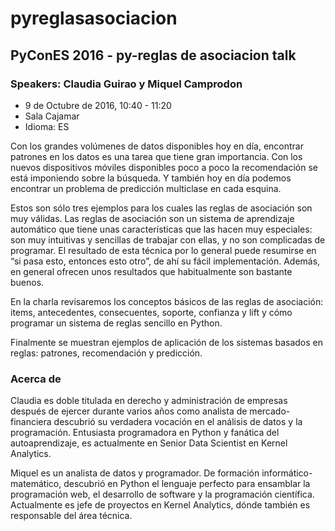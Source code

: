 # pyreglasasociacion
## PyConES 2016 - py-reglas de asociacion  talk
### Speakers: Claudia Guirao y Miquel Camprodon
- 9 de Octubre de 2016, 10:40 - 11:20
- Sala Cajamar
- Idioma: ES

Con los grandes volúmenes de datos disponibles hoy en día, encontrar patrones en los datos es una tarea que tiene gran importancia. Con los nuevos dispositivos móviles disponibles poco a poco la recomendación se está imponiendo sobre la búsqueda. Y también hoy en día podemos encontrar un problema de predicción multiclase en cada esquina.

Estos son sólo tres ejemplos para los cuales las reglas de asociación son muy válidas. Las reglas de asociación son un sistema de aprendizaje automático que tiene unas características que las hacen muy especiales: son muy intuitivas y sencillas de trabajar con ellas, y no son complicadas de programar. El resultado de esta técnica por lo general puede resumirse en “si pasa esto, entonces esto otro”, de ahí su fácil implementación. Además, en general ofrecen unos resultados que habitualmente son bastante buenos.

En la charla revisaremos los conceptos básicos de las reglas de asociación: items, antecedentes, consecuentes, soporte, confianza y lift y cómo programar un sistema de reglas sencillo en Python.

Finalmente se muestran ejemplos de aplicación de los sistemas basados en reglas: patrones, recomendación y predicción.

### Acerca de
Claudia es doble titulada en derecho y administración de empresas después de ejercer durante varios años como analista de mercado-financiera descubrió su verdadera vocación en el análisis de datos y la programación. Entusiasta programadora en Python y fanática del autoaprendizaje, es actualmente en Senior Data Scientist en Kernel Analytics.

Miquel es un analista de datos y programador. De formación informático-matemático, descubrió en Python el lenguaje perfecto para ensamblar la programación web, el desarrollo de software y la programación científica. Actualmente es jefe de proyectos en Kernel Analytics, dónde también es responsable del área técnica.
